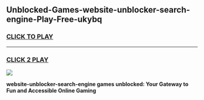 
## Unblocked-Games-website-unblocker-search-engine-Play-Free-ukybq
<h3>
<a href="https://premium76.site?title=website-unblocker-search-engine&ref=23A">CLICK TO PLAY</a></h3>
<hr>

<h3>
<a href="https://premium76.site?title=website-unblocker-search-engine&ref=23A">CLICK 2 PLAY</a>
  
</h3>

<a href="https://premium76.site?title=website-unblocker-search-engine&ref=23A"><img src="https://clearcache.store/games.png"></a>


**website-unblocker-search-engine games unblocked: Your Gateway to Fun and Accessible Online Gaming**
